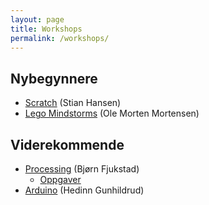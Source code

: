 ```yaml
---
layout: page
title: Workshops
permalink: /workshops/
---
```


## Nybegynnere
- [Scratch](http://kodeklubben.github.io/scratch/index.html) (Stian Hansen)
- [Lego Mindstorms](lego/) (Ole Morten Mortensen)

## Viderekommende
- [Processing](processing/presentasjon/) (Bjørn Fjukstad) 
    - [Oppgaver](https://github.com/kodeklubben-tromso/laererkonferanse/releases/download/1.0/oppgaver.zip)
- [Arduino](https://github.com/kodeklubben-tromso/laererkonferanse/raw/master/workshops/arduino/arduino-workshop.pdf) (Hedinn Gunhildrud)
